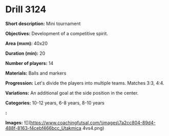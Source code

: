 # Drill 3124

**Short description:**
Mini tournament

**Objectives:**
Development of a competitive spirit.

**Area (mxm):**
40x20

**Duration (min):**
20

**Number of players:**
14

**Materials:**
Balls and markers

**Progression:**
Let's divide the players into multiple teams. Matches 3:3, 4:4.

**Variations:**
An additional goal at the side position in the center.

**Categories:**
10-12 years, 6-8 years, 8-10 years

**:**


**Images:**
![](https://www.coachingfutsal.com/\images\7a2cc804-89d4-488f-8163-f4cebf466bcc_Utakmica 4vs4.png)


